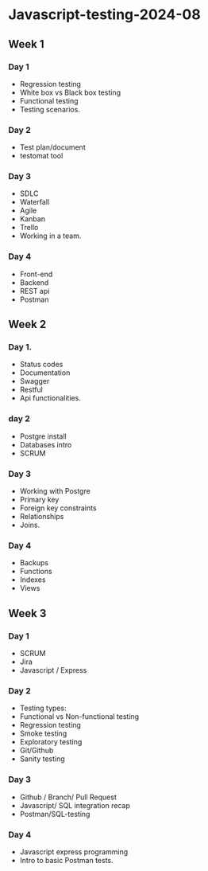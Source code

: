 # Javascript-testing-2024-08

## Week 1

### Day 1

- Regression testing
- White box vs Black box testing
- Functional testing
- Testing scenarios.

### Day 2

- Test plan/document
- testomat tool

### Day 3

- SDLC
- Waterfall
- Agile
- Kanban
- Trello
- Working in a team.

### Day 4

 - Front-end
 - Backend
 - REST api
 - Postman

## Week 2

### Day 1.

- Status codes
- Documentation
- Swagger
- Restful
- Api functionalities.

### day 2
- Postgre install
- Databases intro
- SCRUM

### Day 3

- Working with Postgre
- Primary key
- Foreign key constraints
- Relationships
- Joins.

### Day 4

- Backups 
- Functions
- Indexes
- Views

## Week 3

### Day 1

- SCRUM
- Jira
- Javascript / Express

### Day 2

- Testing types:
- Functional vs Non-functional testing
- Regression testing
- Smoke testing
- Exploratory testing
- Git/Github
- Sanity testing

### Day 3

- Github / Branch/ Pull Request
- Javascript/ SQL integration recap
- Postman/SQL-testing

### Day 4

- Javascript express programming
- Intro to basic Postman tests.

